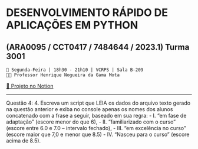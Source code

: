 # **DESENVOLVIMENTO RÁPIDO DE APLICAÇÕES EM PYTHON**
## (ARA0095 / CCT0417 / 7484644 / 2023.1) Turma 3001

    📅 Segunda-Feira | 18h30 - 21h10 | VCRPS | Sala B-209
    👨🏻 Professor Henrique Nogueira da Gama Mota

[🔗 Projeto no Notion](https://www.notion.so/gabrielmdev/ARA0095-DESENV-R-PIDO-DE-APLIC-EM-PYTHON-459e3c32d1074bac8d710c8651d904fc?pvs=4)

---

Questão 4: 4. Escreva um script que LEIA os dados do arquivo texto gerado na questão anterior e exiba no console apenas os nomes dos alunos concatenado com a frase a seguir, baseado em sua regra:
    - I. “em fase de adaptação” (escore menor do que 6),
    - II. “familiarizado com o curso” (escore entre 6.0 e 7.0 – intervalo fechado),
    - III. “em excelência no curso” (escore maior que 7,0 e menor que 8.5)
    - IV. “Nasceu para o curso” (escore acima de 8.5).